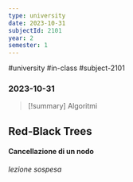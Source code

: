 ```yaml
---
type: university
date: 2023-10-31
subjectId: 2101
year: 2
semester: 1
---
```

#university #in-class #subject-2101
### 2023-10-31
> [!summary] Algoritmi

## Red-Black Trees

#### Cancellazione di un nodo
*lezione sospesa*
